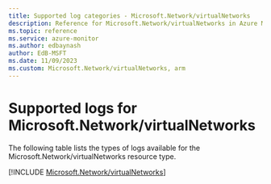 ```yaml
---
title: Supported log categories - Microsoft.Network/virtualNetworks
description: Reference for Microsoft.Network/virtualNetworks in Azure Monitor Logs.
ms.topic: reference
ms.service: azure-monitor
ms.author: edbaynash
author: EdB-MSFT
ms.date: 11/09/2023
ms.custom: Microsoft.Network/virtualNetworks, arm
---
```





# Supported logs for Microsoft.Network/virtualNetworks  
The following table lists the types of logs available for the Microsoft.Network/virtualNetworks resource type.
  
  
[!INCLUDE [Microsoft.Network/virtualNetworks](./includes/microsoft-network-virtualnetworks-logs-include.md)]
  
